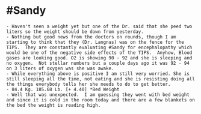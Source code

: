 # #Sandy
	- Haven't seen a weight yet but one of the Dr. said that she peed two liters so the weight should be down from yesterday.
	- Nothing but good news from the doctors on rounds, though I am starting to think that they (Dr. Langnas) was on the fence for the TIPS.  They are constantly evaluating #Sandy for encephalopathy which would be one of the negative side effects of the TIPS.  Anyhow, Blood gases are looking good. O2 is showing 90 - 92 and she is sleeping and no oxygen.  Not stellar numbers but a couple days ago it was 92 - 94 on 3 liters of oxygen was she was awake.
	- While everything above is positive I am still very worried. She is still sleeping all the time, not eating and she is resisting doing all the things everybody tells her she needs to do to get better.
	- 84.4 Kg. 185.68 Lb. [+ 4.40] *Bed Weight
	- Well that was unexpected.  I am guessing they went with bed weight and since it is cold in the room today and there are a few blankets on the bed the weight is reading high.